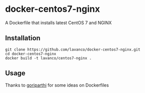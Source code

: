 # docker-centos7-nginx
A Dockerfile that installs latest CentOS 7 and NGINX

## Installation

```
git clone https://github.com/lavanco/docker-centos7-nginx.git
cd docker-centos7-nginx
docker build -t lavanco/centos7-nginx .
```

## Usage

Thanks to [goriparthi](https://github.com/goriparthi/centos7-nginx) for some ideas on Dockerfiles
